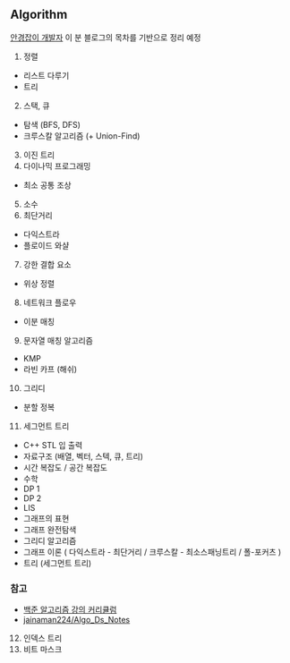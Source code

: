## Algorithm

[안경잡이 개발자](https://blog.naver.com/ndb796/221226794899) 이 분 블로그의 목차를 기반으로 정리 예정

1. 정렬 
- 리스트 다루기 
- 트리 
2. 스택, 큐
- 탐색 (BFS, DFS)
- 크루스칼 알고리즘 (+ Union-Find)
3. 이진 트리  
4. 다이나믹 프로그래밍
- 최소 공통 조상 
5. 소수
6. 최단거리 
- 다익스트라 
- 플로이드 와샬 
7. 강한 결합 요소 
- 위상 정렬 
8. 네트워크 플로우 
- 이분 매칭 
9. 문자열 매칭 알고리즘 
- KMP 
- 라빈 카프 (해쉬)
10. 그리디 
- 분할 정복 
11. 세그먼트 트리 

- C++ STL 입 출력
- 자료구조 (배열, 벡터, 스텍, 큐, 트리)
- 시간 복잡도 / 공간 복잡도
- 수학
- DP 1
- DP 2
- LIS
- 그래프의 표현
- 그래프 완전탐색
- 그리디 알고리즘 
- 그래프 이론 ( 다익스트라 - 최단거리 / 크루스칼 - 최소스패닝트리 / 폴-포커츠  )
- 트리 (세그먼트 트리) 

### 참고
- [백준 알고리즘 강의 커리큘럼](https://offline.startlink.help/hc/ko/articles/217245158) 
- [jainaman224/Algo_Ds_Notes](https://github.com/jainaman224/Algo_Ds_Notes)
12. 인덱스 트리
13. 비트 마스크
